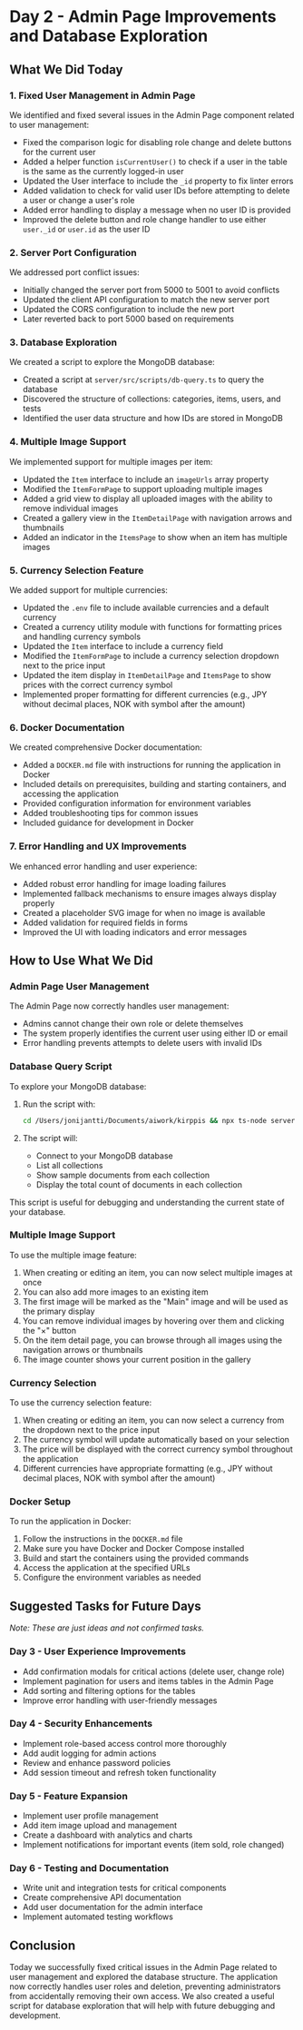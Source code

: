 # Day 2 - Admin Page Improvements and Database Exploration

## What We Did Today

### 1. Fixed User Management in Admin Page

We identified and fixed several issues in the Admin Page component related to user management:

- Fixed the comparison logic for disabling role change and delete buttons for the current user
- Added a helper function `isCurrentUser()` to check if a user in the table is the same as the currently logged-in user
- Updated the User interface to include the `_id` property to fix linter errors
- Added validation to check for valid user IDs before attempting to delete a user or change a user's role
- Added error handling to display a message when no user ID is provided
- Improved the delete button and role change handler to use either `user._id` or `user.id` as the user ID

### 2. Server Port Configuration

We addressed port conflict issues:

- Initially changed the server port from 5000 to 5001 to avoid conflicts
- Updated the client API configuration to match the new server port
- Updated the CORS configuration to include the new port
- Later reverted back to port 5000 based on requirements

### 3. Database Exploration

We created a script to explore the MongoDB database:

- Created a script at `server/src/scripts/db-query.ts` to query the database
- Discovered the structure of collections: categories, items, users, and tests
- Identified the user data structure and how IDs are stored in MongoDB

### 4. Multiple Image Support

We implemented support for multiple images per item:

- Updated the `Item` interface to include an `imageUrls` array property
- Modified the `ItemFormPage` to support uploading multiple images
- Added a grid view to display all uploaded images with the ability to remove individual images
- Created a gallery view in the `ItemDetailPage` with navigation arrows and thumbnails
- Added an indicator in the `ItemsPage` to show when an item has multiple images

### 5. Currency Selection Feature

We added support for multiple currencies:

- Updated the `.env` file to include available currencies and a default currency
- Created a currency utility module with functions for formatting prices and handling currency symbols
- Updated the `Item` interface to include a currency field
- Modified the `ItemFormPage` to include a currency selection dropdown next to the price input
- Updated the item display in `ItemDetailPage` and `ItemsPage` to show prices with the correct currency symbol
- Implemented proper formatting for different currencies (e.g., JPY without decimal places, NOK with symbol after the amount)

### 6. Docker Documentation

We created comprehensive Docker documentation:

- Added a `DOCKER.md` file with instructions for running the application in Docker
- Included details on prerequisites, building and starting containers, and accessing the application
- Provided configuration information for environment variables
- Added troubleshooting tips for common issues
- Included guidance for development in Docker

### 7. Error Handling and UX Improvements

We enhanced error handling and user experience:

- Added robust error handling for image loading failures
- Implemented fallback mechanisms to ensure images always display properly
- Created a placeholder SVG image for when no image is available
- Added validation for required fields in forms
- Improved the UI with loading indicators and error messages

## How to Use What We Did

### Admin Page User Management

The Admin Page now correctly handles user management:

- Admins cannot change their own role or delete themselves
- The system properly identifies the current user using either ID or email
- Error handling prevents attempts to delete users with invalid IDs

### Database Query Script

To explore your MongoDB database:

1. Run the script with:
   ```bash
   cd /Users/jonijantti/Documents/aiwork/kirppis && npx ts-node server/src/scripts/db-query.ts
   ```

2. The script will:
   - Connect to your MongoDB database
   - List all collections
   - Show sample documents from each collection
   - Display the total count of documents in each collection

This script is useful for debugging and understanding the current state of your database.

### Multiple Image Support

To use the multiple image feature:

1. When creating or editing an item, you can now select multiple images at once
2. You can also add more images to an existing item
3. The first image will be marked as the "Main" image and will be used as the primary display
4. You can remove individual images by hovering over them and clicking the "×" button
5. On the item detail page, you can browse through all images using the navigation arrows or thumbnails
6. The image counter shows your current position in the gallery

### Currency Selection

To use the currency selection feature:

1. When creating or editing an item, you can now select a currency from the dropdown next to the price input
2. The currency symbol will update automatically based on your selection
3. The price will be displayed with the correct currency symbol throughout the application
4. Different currencies have appropriate formatting (e.g., JPY without decimal places, NOK with symbol after the amount)

### Docker Setup

To run the application in Docker:

1. Follow the instructions in the `DOCKER.md` file
2. Make sure you have Docker and Docker Compose installed
3. Build and start the containers using the provided commands
4. Access the application at the specified URLs
5. Configure the environment variables as needed

## Suggested Tasks for Future Days

*Note: These are just ideas and not confirmed tasks.*

### Day 3 - User Experience Improvements

- Add confirmation modals for critical actions (delete user, change role)
- Implement pagination for users and items tables in the Admin Page
- Add sorting and filtering options for the tables
- Improve error handling with user-friendly messages

### Day 4 - Security Enhancements

- Implement role-based access control more thoroughly
- Add audit logging for admin actions
- Review and enhance password policies
- Add session timeout and refresh token functionality

### Day 5 - Feature Expansion

- Implement user profile management
- Add item image upload and management
- Create a dashboard with analytics and charts
- Implement notifications for important events (item sold, role changed)

### Day 6 - Testing and Documentation

- Write unit and integration tests for critical components
- Create comprehensive API documentation
- Add user documentation for the admin interface
- Implement automated testing workflows

## Conclusion

Today we successfully fixed critical issues in the Admin Page related to user management and explored the database structure. The application now correctly handles user roles and deletion, preventing administrators from accidentally removing their own access. We also created a useful script for database exploration that will help with future debugging and development. 